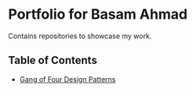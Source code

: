 # Portfolio for Basam Ahmad

Contains repositories to showcase my work.

## Table of Contents

* [Gang of Four Design Patterns](https://github.com/Showcase-Portfolio/Gang-of-Four-Design-Patterns)
